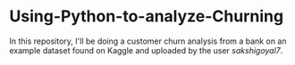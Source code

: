 # Using-Python-to-analyze-Churning
In this repository, I'll be doing a customer churn analysis from a bank on an example dataset found on Kaggle and uploaded by the user *sakshigoyal7*.
